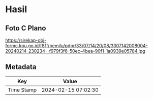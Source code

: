# Hasil

## Foto C Plano

https://sirekap-obj-formc.kpu.go.id/f81f/pemilu/pdpr/33/07/14/20/08/3307142008004-20240214-230234--f979f3f6-50ec-4bea-90f1-1a0939e05784.jpg


## Metadata

| Key        | Value               |
| ---------- | ------------------- |
| Time Stamp | 2024-02-15 07:02:30 |



